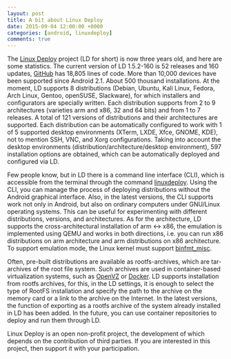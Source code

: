 ```yaml
---
layout: post
title: A bit about Linux Deploy
date: 2015-09-04 12:00:00 +0000
categories: [android, linuxdeploy]
comments: true
---
```


The [Linux Deploy](/2012/08/21/linuxdeploy-release/) project (LD for short) is now three years old, and here are some statistics. The current version of LD 1.5.2-160 is 52 releases and 160 updates, [GitHub](https://github.com/meefik/linuxdeploy) has 18,805 lines of code. More than 10,000 devices have been supported since Android 2.1. About 500 thousand installations. At the moment, LD supports 8 distributions (Debian, Ubuntu, Kali Linux, Fedora, Arch Linux, Gentoo, openSUSE, Slackware), for which installers and configurators are specially written. Each distribution supports from 2 to 9 architectures (varieties arm and x86, 32 and 64 bits) and from 1 to 7 releases. A total of 121 versions of distributions and their architectures are supported. Each distribution can be automatically configured to work with 1 of 5 supported desktop environments (XTerm, LXDE, Xfce, GNOME, KDE), not to mention SSH, VNC, and Xorg configurations. Taking into account the desktop environments (distribution/architecture/desktop environment), 597 installation options are obtained, which can be automatically deployed and configured via LD.

<!--more-->

Few people know, but in LD there is a command line interface (CLI), which is accessible from the terminal through the command [linuxdeploy](/2015/02/07/linuxdeploy-shell/). Using the CLI, you can manage the process of deploying distributions without the Android graphical interface. Also, in the latest versions, the CLI supports work not only in Android, but also on ordinary computers under GNU/Linux operating systems. This can be useful for experimenting with different distributions, versions, and architectures. As for the architecture, LD supports the cross-architectural installation of arm <-> x86, the emulation is implemented using QEMU and works in both directions, i.e. you can run x86 distributions on arm architecture and arm distributions on x86 architecture. To support emulation mode, the Linux kernel must support [binfmt_misc](https://en.wikipedia.org/wiki/Binfmt_misc).

Often, pre-built distributions are available as rootfs-archives, which are tar-archives of the root file system. Such archives are used in container-based virtualization systems, such as [OpenVZ](https://en.wikipedia.org/wiki/OpenVZ) or [Docker](https://en.wikipedia.org/wiki/Docker_(software)). LD supports installation from rootfs archives, for this, in the LD settings, it is enough to select the type of RootFS installation and specify the path to the archive on the memory card or a link to the archive on the Internet. In the latest versions, the function of exporting as a rootfs archive of the system already installed in LD has been added. In the future, you can use container repositories to deploy and run them through LD.

Linux Deploy is an open non-profit project, the development of which depends on the contribution of third parties. If you are interested in this project, then support it with your participation.
